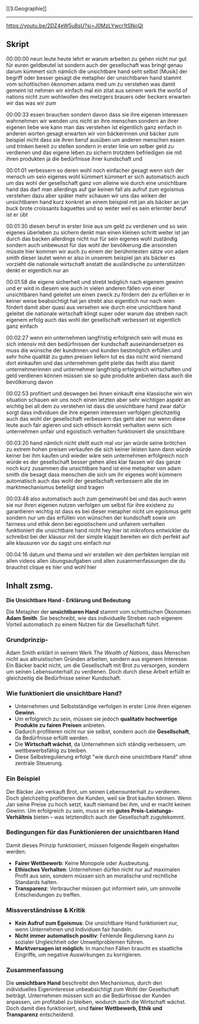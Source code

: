 [[3.Geographie]]
___
https://youtu.be/2DZ4eW5u8sU?si=J0MzLYwcr1tSNoQl
## Skript
00:00:00	neun leute heute lehrt er warum arbeiten zu gehen nicht nur gut für euren geldbeutel ist sondern auch der gesellschaft was bringt genau darum kümmert sich nämlich die unsichtbare hand seht selbst [Musik] der begriff oder besser gesagt die metapher der unsichtbaren hand stammt vom schottischen ökonomen adams med um zu verstehen was damit gemeint ist nehmen wir einfach mal ein zitat aus seinem werk the world of nations nicht zum wohlwollen des metzgers brauers oder beckers erwarten wir das was wir zum

00:00:33	essen brauchen sondern davon dass sie ihre eigenen interessen wahrnehmen wir wenden uns nicht an ihre menschen sondern an ihrer eigenen liebe wie kann man das verstehen ist eigentlich ganz einfach in anderen worten gesagt erwarten wir von bäckerinnen und bäcker zum beispiel nicht dass sie ihren beruf ausüben um anderen menschen essen und trinken bereit zu stellen sondern in erster linie um selber geld zu verdienen und das eigene leben zu sichern trotzdem befriedigen sie mit ihren produkten ja die bedürfnisse ihrer kundschaft und

00:01:01	verbessern so deren wohl noch einfacher gesagt wenn sich der mensch um sein eigenes wohl kümmert kümmert er sich automatisch auch um das wohl der gesellschaft ganz von alleine wie durch eine unsichtbare hand das darf man allerdings auf gar keinen fall als aufruf zum egoismus verstehen dazu aber später mehr schauen wir uns das wirken der unsichtbaren hand kurz konkret an einem beispiel mit jan als bäcker an jan buck brote croissants baguettes und so weiter weil es sein erlernter beruf ist er übt

00:01:30	diesen beruf in erster linie aus um geld zu verdienen und so sein eigenes überleben zu sichern denkt man einen kleinen schritt weiter ist jan durch das backen allerdings nicht nur für sein eigenes wohl zuständig sondern auch unbewusst für das wohl der bevölkerung die ansonsten müsste hier kommen wir auch zu einem der berühmtesten sätze von adam smith dieser lautet wenn er also in unserem beispiel jan als bäcker es vorzieht die nationale wirtschaft anstatt die ausländische zu unterstützen denkt er eigentlich nur an

00:01:58	die eigene sicherheit und strebt lediglich nach eigenem gewinn und er wird in diesem wie auch in vielen anderen fällen von einer unsichtbaren hand geleitet um einen zweck zu fördern den zu erfüllen er in keiner weise beabsichtigt hat jan strebt also eigentlich nur nach wien fördert damit aber quasi aus versehen wie durch eine unsichtbare hand geleitet die nationale wirtschaft klingt super oder warum das streben nach eigenem erfolg auch das wohl der gesellschaft verbessert ist eigentlich ganz einfach

00:02:27	wenn ein unternehmen langfristig erfolgreich sein will muss es sich intensiv mit den bedürfnissen der kundschaft auseinandersetzen es muss die wünsche der kundinnen und kunden bestmöglich erfüllen und sehr hohe qualität zu guten preisen liefern tut es das nicht wird niemand dort einkaufen und das unternehmen geht pleite das heißt also damit unternehmerinnen und unternehmer langfristig erfolgreich wirtschaften und geld verdienen können müssen sie so gute produkte anbieten dass auch die bevölkerung davon

00:02:53	profitiert und deswegen bei ihnen einkauft eine klassische win win situation schauen wir uns noch einen letzten aber sehr wichtigen aspekt an wichtig bei all dem zu verstehen ist dass die unsichtbare hand zwar dafür sorgt dass individuen die ihre eigenen interessen verfolgen gleichzeitig auch das wohl der gesellschaft verbessern das geht aber nur wenn diese leute auch fair agieren und sich ethisch korrekt verhalten wenn sich unternehmen unfair und egoistisch verhalten funktioniert die unsichtbare

00:03:20	hand nämlich nicht stellt euch mal vor jan würde seine brötchen zu extrem hohen preisen verkaufen die sich keiner leisten kann dann würde keiner bei ihm kaufen und wieder wäre sein unternehmen erfolgreich noch würde es der gesellschaft besser gehen alles klar fassen wir das ganze noch kurz zusammen die unsichtbare hand ist eine metapher von adam smith die besagt dass menschen die sich um ihr eigenes wohl kümmern automatisch auch das wohl der gesellschaft verbessern alle die im marktmechanismus beteiligt sind tragen

00:03:48	also automatisch auch zum gemeinwohl bei und das auch wenn sie nur ihren eigenen nutzen verfolgen um selbst für ihre existenz zu garantieren wichtig ist dass es bei dieser metapher nicht um egoismus geht sondern nur um das erfüllen von wünschen der kundschaft sowie um fairness und ethik denn bei egoistischem und unfairem verhalten funktioniert die unsichtbare hand nicht hey hier ist mikrofons entwickler du schreibst bei der klausur mit der simple klappt bereiten wir dich perfekt auf alle klausuren vor du sagst uns einfach nur

00:04:16	datum und thema und wir erstellen wir den perfekten lernplan mit allen videos allen übungsaufgaben und allen zusammenfassungen die du brauchst clique es hier und wohl hier
## Inhalt zsmg.
**Die Unsichtbare Hand - Erklärung und Bedeutung**

Die Metapher der **unsichtbaren Hand** stammt vom schottischen Ökonomen **Adam Smith**. Sie beschreibt, wie das individuelle Streben nach eigenem Vorteil automatisch zu einem Nutzen für die Gesellschaft führt.

### **Grundprinzip-**

Adam Smith erklärt in seinem Werk _The Wealth of Nations_, dass Menschen nicht aus altruistischen Gründen arbeiten, sondern aus eigenem Interesse. Ein Bäcker backt nicht, um die Gesellschaft mit Brot zu versorgen, sondern um seinen Lebensunterhalt zu verdienen. Doch durch diese Arbeit erfüllt er gleichzeitig die Bedürfnisse seiner Kundschaft.

### **Wie funktioniert die unsichtbare Hand?**

- Unternehmen und Selbstständige verfolgen in erster Linie ihren eigenen **Gewinn**.
- Um erfolgreich zu sein, müssen sie jedoch **qualitativ hochwertige Produkte zu fairen Preisen** anbieten.
- Dadurch profitieren nicht nur sie selbst, sondern auch die **Gesellschaft**, da Bedürfnisse erfüllt werden.
- Die **Wirtschaft wächst**, da Unternehmen sich ständig verbessern, um wettbewerbsfähig zu bleiben.
- Diese Selbstregulierung erfolgt "wie durch eine unsichtbare Hand" ohne zentrale Steuerung.

### **Ein Beispiel**

Der Bäcker Jan verkauft Brot, um seinen Lebensunterhalt zu verdienen. Doch gleichzeitig profitieren die Kunden, weil sie Brot kaufen können. Wenn Jan seine Preise zu hoch setzt, kauft niemand bei ihm, und er macht keinen Gewinn. Um erfolgreich zu sein, muss er ein **gutes Preis-Leistungs-Verhältnis** bieten – was letztendlich auch der Gesellschaft zugutekommt.

### **Bedingungen für das Funktionieren der unsichtbaren Hand**

Damit dieses Prinzip funktioniert, müssen folgende Regeln eingehalten werden:

- **Fairer Wettbewerb**: Keine Monopole oder Ausbeutung.
- **Ethisches Verhalten**: Unternehmen dürfen nicht nur auf maximalen Profit aus sein, sondern müssen sich an moralische und rechtliche Standards halten.
- **Transparenz**: Verbraucher müssen gut informiert sein, um sinnvolle Entscheidungen zu treffen.

### **Missverständnisse & Kritik**

- **Kein Aufruf zum Egoismus**: Die unsichtbare Hand funktioniert nur, wenn Unternehmen und Individuen fair handeln.
- **Nicht immer automatisch positiv**: Fehlende Regulierung kann zu sozialer Ungleichheit oder Umweltproblemen führen.
- **Marktversagen ist möglich**: In manchen Fällen braucht es staatliche Eingriffe, um negative Auswirkungen zu korrigieren.

### **Zusammenfassung**

Die **unsichtbare Hand** beschreibt den Mechanismus, durch den individuelles Eigeninteresse unbeabsichtigt zum Wohl der Gesellschaft beiträgt. Unternehmen müssen sich an die Bedürfnisse der Kunden anpassen, um profitabel zu bleiben, wodurch auch die Wirtschaft wächst. Doch damit dies funktioniert, sind **fairer Wettbewerb, Ethik und Transparenz** entscheidend.